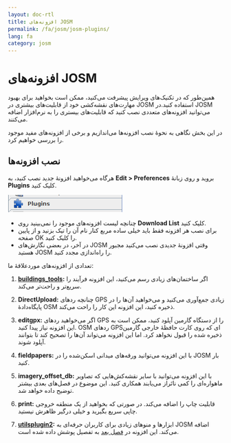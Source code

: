 ```yaml
---
layout: doc-rtl
title: افزونه‌های JOSM
permalink: /fa/josm/josm-plugins/
lang: fa
category: josm
---
```


افزونه‌های JOSM
============


همین‌طور که در تکنیک‌های ویرایش پیشرفت می‌کنید، ممکن است بخواهید برای بهبود مهارت‌های نقشه‌کشی خود از قابلیت‌های بیشتری در JOSM استفاده کنید.در JOSM می‌توانید افزونه‌های متعددی نصب کنید که قابلیت‌های بیستری را به نرم‌افزار اضافه می‌کنند.  

در این بخش نگاهی به نحوهٔ نصب افزونه‌ها می‌اندازیم و برخی از افزونه‌های مفید موجود را بررسی خواهیم کرد.

نصب افزونه‌ها
-------------------
هرگاه می‌خواهید افزونهٔ جدید نصب کنید، به **Edit \>‏ Preferences** بروید و روی زبانهٔ **Plugins** کلیک کنید.  

![Plugins][]

* چنانچه لیست افزونه‌های موجود را نمی‌بینید روی **Download List** کلیک کنید.  
* برای نصب هر افزونه فقط باید خیلی ساده مربع کنار نام آن را تیک بزنید و از پایین صفحه OK را کلیک کنید.  
* در آخر، در بعضی نگارش‌های JOSM وقتی افزونهٔ جدیدی نصب می‌کنید مجبور هستید JOSM را راه‌اندازی مجدد کنید.

تعدادی از افزونه‌های موردعلاقهٔ ما:

1. **[buildings_tools](/fa/josm/josm-more-plugins/#the-buildings-tools-plugin):** اگر ساختمان‌های زیادی رسم می‌کنید، این افزونه فرآیند را سریع‌تر و راحت‌تر می‌کند.  

2. **DirectUpload:** چنانچه ردهای GPS زیادی جمع‌آوری می‌کنید و می‌خواهید آن‌ها را در پایگاه‌دادهٔ OSM ذخیره کنید، این افزونه این کار را راحت می‌کند.  

3. **editgpx:** اگر می‌خواهید ردهای GPS را از دستگاه گارمین آپلود کنید، ممکن است به این افزونه نیاز پیدا کنید. OSM ردهای GPSای که روی کارت حافظهٔ خارجی گارمین ذخیره شده را قبول نخواهد کرد. اما این افزونه می‌تواند آن‌ها را تصحیح کند تا بتوانند آپلود شوند.  

4. **fieldpapers:** با این افزونه می‌توانید ورقه‌های میدانی اسکن‌شده را در JOSM بار کنید.  

5. **imagery_offset_db:** با این افزونه می‌توانید با سایر نقشه‌کش‌هایی که تصاویر ماهواره‌ای را کمی ناتَراز می‌یابند همکاری کنید. این موضوع در فصل‌های بعدی بیشتر توضیح داده خواهد شد.  

6. **print:** قابلیت چاپ را اضافه می‌کند. در صورتی که بخواهید از یک منطقه خروجی چاپی سریع بگیرید و خیلی درگیر ظاهرش نیستید.  

7. **[utilsplugin2](/fa/josm/josm-more-plugins/#more-selection-tools):** ابزارها و منوهای زیادی برای کاربران حرفه‌ای به JOSM اضافه می‌کند. این افزونه در [فصل بعد](/fa/josm/josm-more-plugins) به تفصیل پوشش داده شده است.

[Plugins]: /images/josm/josm-plugins_image00_plug-icon.png
